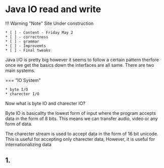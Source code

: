 # Java IO read and write


!!! Warning "Note"
    Site Under construction

    * [ ] - Content - Friday May 2
    * [ ] - correctness
    * [ ] - grammar
    * [ ] - Improvemts
    * [ ] - Final tweaks



Java I/O is pretty big however it seems to follow a certain pattern therfore once we get the basics down the interfaces are all same. There are two main systems.

=== "IO System"

    * byte I/O
    * charecter I/O


Now what is byte IO and charecter IO?

Byte IO is basicallty the lowest form of input where the program accepts data in the form of 8 bits. This means we can transfer audio, video or any form of data.

The charecter stream is used to accept data in the form of 16 bit unicode. This is useful for accepting only charecter data, However, it is useful for internationalizing data



## 1.